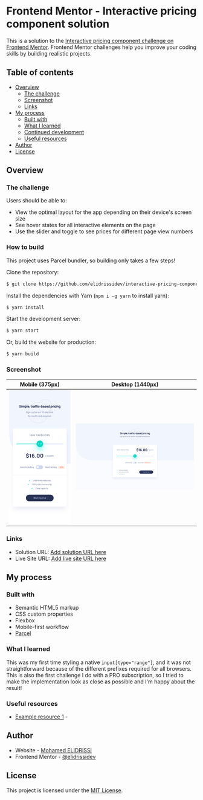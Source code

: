 # Frontend Mentor - Interactive pricing component solution

This is a solution to the [Interactive pricing component challenge on Frontend Mentor](https://www.frontendmentor.io/challenges/interactive-pricing-component-t0m8PIyY8). Frontend Mentor challenges help you improve your coding skills by building realistic projects. 

## Table of contents

- [Overview](#overview)
  - [The challenge](#the-challenge)
  - [Screenshot](#screenshot)
  - [Links](#links)
- [My process](#my-process)
  - [Built with](#built-with)
  - [What I learned](#what-i-learned)
  - [Continued development](#continued-development)
  - [Useful resources](#useful-resources)
- [Author](#author)
- [License](#license)

## Overview

### The challenge

Users should be able to:

- View the optimal layout for the app depending on their device's screen size
- See hover states for all interactive elements on the page
- Use the slider and toggle to see prices for different page view numbers

### How to build

This project uses Parcel bundler, so building only takes a few steps!

Clone the repository:
```sh
$ git clone https://github.com/elidrissidev/interactive-pricing-component.git
```

Install the dependencies with Yarn (`npm i -g yarn` to install yarn):

```sh
$ yarn install
```

Start the development server:
```sh
$ yarn start
```

Or, build the website for production:
```sh
$ yarn build
```

### Screenshot

| Mobile (375px) | Desktop (1440px) |
| --- | --- |
| ![Mobile](./screenshot-mobile.png) | ![Desktop](./screenshot-desktop.png) |

### Links

- Solution URL: [Add solution URL here](https://your-solution-url.com)
- Live Site URL: [Add live site URL here](https://your-live-site-url.com)

## My process

### Built with

- Semantic HTML5 markup
- CSS custom properties
- Flexbox
- Mobile-first workflow
- [Parcel](https://parceljs.org/)

### What I learned

This was my first time styling a native `input[type="range"]`, and it was not straightforward because of the different prefixes required for all browsers. This is also the first challenge I do with a PRO subscription, so I tried to make the implementation look as close as possible and I'm happy about the result!

### Useful resources

- [Example resource 1](https://www.example.com) - 

## Author

- Website - [Mohamed ELIDRISSI](https://www.your-site.com)
- Frontend Mentor - [@elidrissidev](https://www.frontendmentor.io/profile/elidrissidev)

## License

This project is licensed under the [MIT License](LICENSE.txt).

